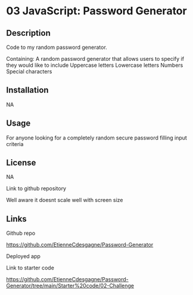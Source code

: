 # 03 JavaScript: Password Generator

## Description

Code to my random password generator. 

Containing: 
A random password generator that allows users to specify if they would like to include 
    Uppercase letters
    Lowercase letters
    Numbers
    Special characters

## Installation 

NA

## Usage

For anyone looking for a completely random secure password filling input criteria

## License 
NA

Link to github repository

Well aware it doesnt scale well with screen size 

## Links

Github repo

https://github.com/EtienneCdesgagne/Password-Generator

Deployed app 


Link to starter code

https://github.com/EtienneCdesgagne/Password-Generator/tree/main/Starter%20code/02-Challenge
